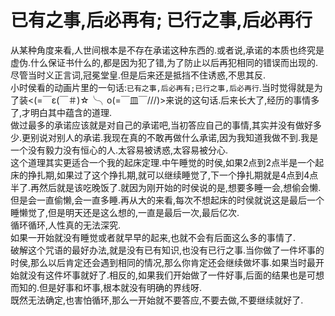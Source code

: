 # 已有之事,后必再有; 已行之事,后必再行

从某种角度来看,人世间根本是不存在承诺这种东西的.或者说,承诺的本质也终究是虚伪.什么保证书什么的,都是因为犯了错,为了防止以后再犯相同的错误而出现的.尽管当时义正言词,冠冕堂皇.但是后来还是抵挡不住诱惑,不思其反.  
小时侯看的动画片里的一句话:`已有之事,后必再有;已行之事,后必再行`.当时觉得就是为了装<(=￣ε(￣＃)☆╰╮o(=￣皿￣///)>来说的这句话.后来长大了,经历的事情多了,才明白其中蕴含的道理.  
做过最多的承诺应该就是对自己的承诺吧,当初答应自己的事情,其实并没有做好多少.更别说对别人的承诺.我现在真的不敢再做什么承诺,因为我知道我做不到.我是一个没有毅力没有恒心的人.太容易被诱惑,太容易被分心.  
这个道理其实更适合一个我的起床定理.中午睡觉的时侯,如果2点到2点半是一个起床的挣扎期,如果过了这个挣扎期,就可以继续睡觉了,下一个挣扎期就是4点到4点半了.再然后就是该吃晚饭了.就因为刚开始的时侯说的是,想要多睡一会,想偷会懒.但是会一直偷懒,会一直多睡.再从大的来看,每次不想起床的时侯就说这是最后一个睡懒觉了,但是明天还是这么想的,一直是最后一次,最后亿次.  
循环循环,人性真的无法深究.  
如果一开始就没有睡觉或者就早早的起来,也就不会有后面这么多的事情了.  
破解这个咒语的最好办法,就是没有已有知识,也没有已行之事.当你做了一件坏事的时侯,那么以后肯定还会遇到相同的情况,那么你肯定还会继续做坏事.如果当时最开始就没有这件坏事就好了.相反的,如果我们开始做了一件好事,后面的结果也是可想而知的.但是好事和坏事,根本就没有明确的界线呀.  
既然无法确定,也害怕循环,那么一开始就不要答应,不要去做,不要继续就好了.
